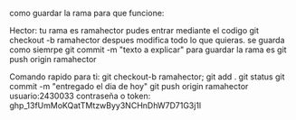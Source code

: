 como guardar la rama para que funcione:

Hector:
tu rama es ramahector
pudes entrar mediante el codigo git checkout -b ramahector
despues modifica todo lo que quieras.
se guarda como siemrpe
git commit -m "texto a explicar"
para guardar la rama es git push origin ramahector

Comando rapido para ti:
git checkout-b ramahector;
git add .
git status
git commit -m "entregado el dia de hoy"
git push origin ramahector
usuario:2430033
contraseña o token: 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
